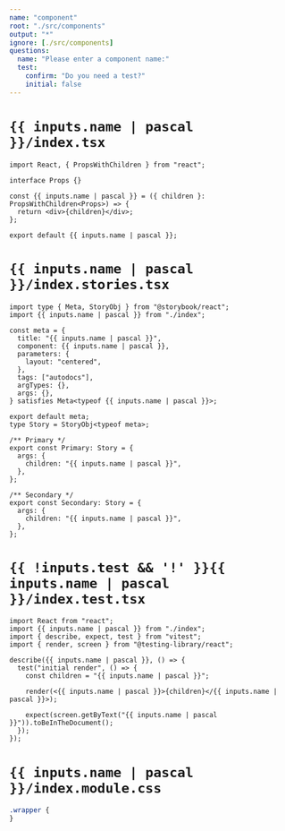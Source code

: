 ```yaml
---
name: "component"
root: "./src/components"
output: "*"
ignore: [./src/components]
questions:
  name: "Please enter a component name:"
  test:
    confirm: "Do you need a test?"
    initial: false
---
```


# `{{ inputs.name | pascal }}/index.tsx`

```tsx
import React, { PropsWithChildren } from "react";

interface Props {}

const {{ inputs.name | pascal }} = ({ children }: PropsWithChildren<Props>) => {
  return <div>{children}</div>;
};

export default {{ inputs.name | pascal }};
```

# `{{ inputs.name | pascal }}/index.stories.tsx`

```tsx
import type { Meta, StoryObj } from "@storybook/react";
import {{ inputs.name | pascal }} from "./index";

const meta = {
  title: "{{ inputs.name | pascal }}",
  component: {{ inputs.name | pascal }},
  parameters: {
    layout: "centered",
  },
  tags: ["autodocs"],
  argTypes: {},
  args: {},
} satisfies Meta<typeof {{ inputs.name | pascal }}>;

export default meta;
type Story = StoryObj<typeof meta>;

/** Primary */
export const Primary: Story = {
  args: {
    children: "{{ inputs.name | pascal }}",
  },
};

/** Secondary */
export const Secondary: Story = {
  args: {
    children: "{{ inputs.name | pascal }}",
  },
};
```

# `{{ !inputs.test && '!' }}{{ inputs.name | pascal }}/index.test.tsx`

```tsx
import React from "react";
import {{ inputs.name | pascal }} from "./index";
import { describe, expect, test } from "vitest";
import { render, screen } from "@testing-library/react";

describe({{ inputs.name | pascal }}, () => {
  test("initial render", () => {
    const children = "{{ inputs.name | pascal }}";

    render(<{{ inputs.name | pascal }}>{children}</{{ inputs.name | pascal }}>);

    expect(screen.getByText("{{ inputs.name | pascal }}")).toBeInTheDocument();
  });
});
```

# `{{ inputs.name | pascal }}/index.module.css`

```css
.wrapper {
}
```
